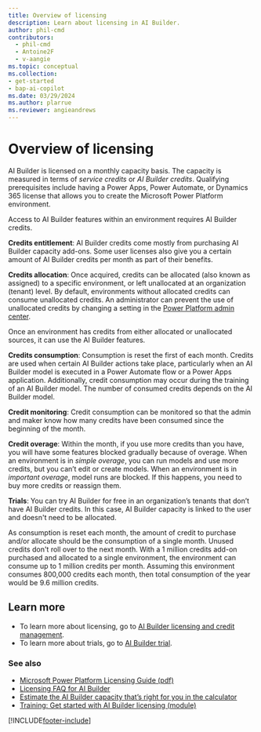 ```yaml
---
title: Overview of licensing
description: Learn about licensing in AI Builder.
author: phil-cmd
contributors:
  - phil-cmd
  - Antoine2F
  - v-aangie
ms.topic: conceptual
ms.collection: 
- get-started
- bap-ai-copilot
ms.date: 03/29/2024
ms.author: plarrue
ms.reviewer: angieandrews
---
```


# Overview of licensing

AI Builder is licensed on a monthly capacity basis. The capacity is measured in terms of *service credits* or *AI Builder credits*. Qualifying prerequisites include having a Power Apps, Power Automate, or Dynamics 365 license that allows you to create the Microsoft Power Platform environment.

Access to AI Builder features within an environment requires AI Builder credits.

**Credits entitlement**:  AI Builder credits come mostly from purchasing AI Builder capacity add-ons. Some user licenses also give you a certain amount of AI Builder credits per month as part of their benefits.

**Credits allocation**: Once acquired, credits can be allocated (also known as assigned) to a specific environment, or left unallocated at an organization (tenant) level. By default, environments without allocated credits can consume unallocated credits. An administrator can prevent the use of unallocated credits by changing a setting in the [Power Platform admin center](https://admin.powerplatform.microsoft.com/home).

Once an environment has credits from either allocated or unallocated sources, it can use the AI Builder features.

**Credits consumption**: Consumption is reset the first of each month. Credits are used when certain AI Builder actions take place, particularly when an AI Builder model is executed in a Power Automate flow or a Power Apps application. Additionally, credit consumption may occur during the training of an AI Builder model. The number of consumed credits depends on the AI Builder model.

**Credit monitoring**: Credit consumption can be monitored so that the admin and maker know how many credits have been consumed since the beginning of the month.

**Credit overage**: Within the month, if you use more credits than you have, you will have some features blocked gradually because of overage. When an environment is in *simple overage*, you can run models and use more credits, but you can’t edit or create models. When an environment is in *important overage*, model runs are blocked. If this happens, you need to buy more credits or reassign them.

**Trials**: You can try AI Builder for free in an organization’s tenants that don’t have AI Builder credits. In this case, AI Builder capacity is linked to the user and doesn't need to be allocated.

As consumption is reset each month, the amount of credit to purchase and/or allocate should be the consumption of a single month. Unused credits don't roll over to the next month. With a 1 million credits add-on purchased and allocated to a single environment, the environment can consume up to 1 million credits per month. Assuming this environment consumes 800,000 credits each month, then total consumption of the year would be 9.6 million credits.

## Learn more

- To learn more about licensing, go to [AI Builder licensing and credit management](credit-management.md).
- To learn more about trials, go to [AI Builder trial](ai-builder-trials.md).

### See also

- [Microsoft Power Platform Licensing Guide (pdf)](https://go.microsoft.com/fwlink/?LinkId=2085130)
- [Licensing FAQ for AI Builder](/power-platform/admin/powerapps-flow-licensing-faq#ai-builder)
- [Estimate the AI Builder capacity that’s right for you in the calculator](https://powerapps.microsoft.com/ai-builder-calculator/)
- [Training: Get started with AI Builder licensing (module)](/training/modules/get-started-with-ai-builder-licensing/)

[!INCLUDE[footer-include](includes/footer-banner.md)]
